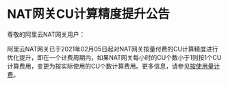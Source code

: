 # NAT网关CU计算精度提升公告

尊敬的阿里云NAT网关用户：

阿里云NAT网关已于2021年02月05日起对NAT网关按量付费的CU计算精度进行优化提升，即在一个计费周期内，如果NAT网关每小时的CU个数小于1则按1个CU计算费用，变更为按实际使用的CU个数计算费用。更多信息，请参见[按使用量计费](/cn.zh-CN/购买指南/按量付费.md)。

